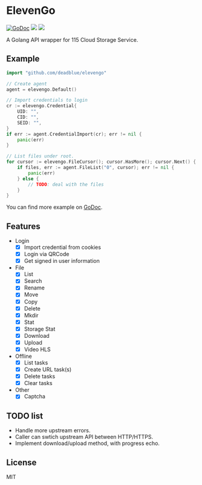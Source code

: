 # ElevenGo

[![GoDoc](https://godoc.org/github.com/deadblue/elevengo?status.svg)](https://godoc.org/github.com/deadblue/elevengo)
![](https://img.shields.io/badge/release-v0.1.3-brightgreen?style=flat-square)
![](https://img.shields.io/badge/develop-v0.1.4-orange?style=flat-square)

A Golang API wrapper for 115 Cloud Storage Service.

## Example

```go
import "github.com/deadblue/elevengo"

// Create agent
agent = elevengo.Default()

// Import credentials to login
cr := elevengo.Credential{
    UID: "",
    CID: "",
    SEID: "",
}
if err := agent.CredentialImport(cr); err != nil {
    panic(err)
}

// List files under root.
for cursor := elevengo.FileCursor(); cursor.HasMore(); cursor.Next() {
    if files, err := agent.FileList("0", cursor); err != nil {
        panic(err)
    } else {
        // TODO: deal with the files
    }
}
```

You can find more example on [GoDoc](https://godoc.org/github.com/deadblue/elevengo).

## Features

* Login
  * [x] Import credential from cookies
  * [x] Login via QRCode
  * [x] Get signed in user information
* File
  * [x] List
  * [x] Search
  * [x] Rename
  * [x] Move
  * [x] Copy
  * [x] Delete
  * [x] Mkdir
  * [x] Stat
  * [x] Storage Stat
  * [x] Download
  * [x] Upload
  * [x] Video HLS
* Offline
  * [x] List tasks
  * [x] Create URL task(s)
  * [x] Delete tasks
  * [x] Clear tasks
* Other
  * [x] Captcha

## TODO list

* Handle more upstream errors.
* Caller can swtich upstream API between HTTP/HTTPS.
* Implement download/upload method, with progress echo.

## License

MIT